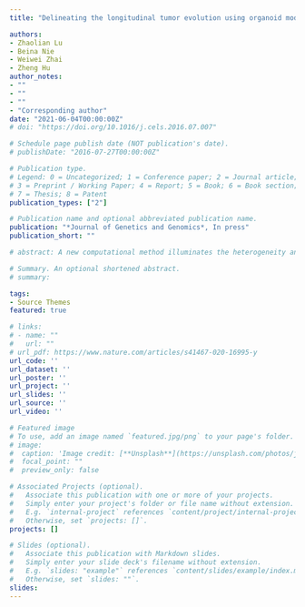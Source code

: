 ```yaml
---
title: "Delineating the longitudinal tumor evolution using organoid models"

authors:
- Zhaolian Lu
- Beina Nie
- Weiwei Zhai
- Zheng Hu
author_notes:
- ""
- ""
- ""
- "Corresponding author"
date: "2021-06-04T00:00:00Z"
# doi: "https://doi.org/10.1016/j.cels.2016.07.007"

# Schedule page publish date (NOT publication's date).
# publishDate: "2016-07-27T00:00:00Z"

# Publication type.
# Legend: 0 = Uncategorized; 1 = Conference paper; 2 = Journal article;
# 3 = Preprint / Working Paper; 4 = Report; 5 = Book; 6 = Book section;
# 7 = Thesis; 8 = Patent
publication_types: ["2"]

# Publication name and optional abbreviated publication name.
publication: "*Journal of Genetics and Genomics*, In press"
publication_short: ""

# abstract: A new computational method illuminates the heterogeneity and evolutionary histories of cells within a tumor.

# Summary. An optional shortened abstract.
# summary: 

tags:
- Source Themes
featured: true

# links:
# - name: ""
#   url: ""
# url_pdf: https://www.nature.com/articles/s41467-020-16995-y
url_code: ''
url_dataset: ''
url_poster: ''
url_project: ''
url_slides: ''
url_source: ''
url_video: ''

# Featured image
# To use, add an image named `featured.jpg/png` to your page's folder. 
# image:
#  caption: 'Image credit: [**Unsplash**](https://unsplash.com/photos/jdD8gXaTZsc)'
#  focal_point: ""
#  preview_only: false

# Associated Projects (optional).
#   Associate this publication with one or more of your projects.
#   Simply enter your project's folder or file name without extension.
#   E.g. `internal-project` references `content/project/internal-project/index.md`.
#   Otherwise, set `projects: []`.
projects: []

# Slides (optional).
#   Associate this publication with Markdown slides.
#   Simply enter your slide deck's filename without extension.
#   E.g. `slides: "example"` references `content/slides/example/index.md`.
#   Otherwise, set `slides: ""`.
slides:
---
```

